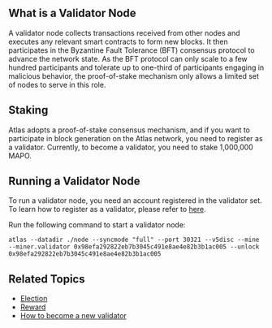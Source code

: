 ## What is a Validator Node

A validator node collects transactions received from other nodes and executes any relevant smart contracts to form new
blocks. It then participates in the Byzantine Fault Tolerance (BFT) consensus protocol to advance the network state. As
the BFT protocol can only scale to a few hundred participants and tolerate up to one-third of participants engaging in
malicious behavior, the proof-of-stake mechanism only allows a limited set of nodes to serve in this role.

## Staking

Atlas adopts a proof-of-stake consensus mechanism, and if you want to participate in block generation on the Atlas
network, you need to register as a validator. Currently, to become a validator, you need to stake 1,000,000 MAPO.

## Running a Validator Node

To run a validator node, you need an account registered in the validator set. To learn how to register as a validator,
please refer to [here](/docs/base/mapo-relay-chain/example/how-to-become-a-new-validator.md).

Run the following command to start a validator node:

```shell
atlas --datadir ./node --syncmode "full" --port 30321 --v5disc --mine --miner.validator 0x98efa292822eb7b3045c491e8ae4e82b3b1ac005 --unlock 0x98efa292822eb7b3045c491e8ae4e82b3b1ac005
```

## Related Topics

- [Election](/docs/base/mapo-relay-chain/protocol/election.md)
- [Reward](/docs/base/mapo-relay-chain/protocol/rewards.md)
- [How to become a new validator](/docs/base/mapo-relay-chain/example/how-to-become-a-new-validator.md)